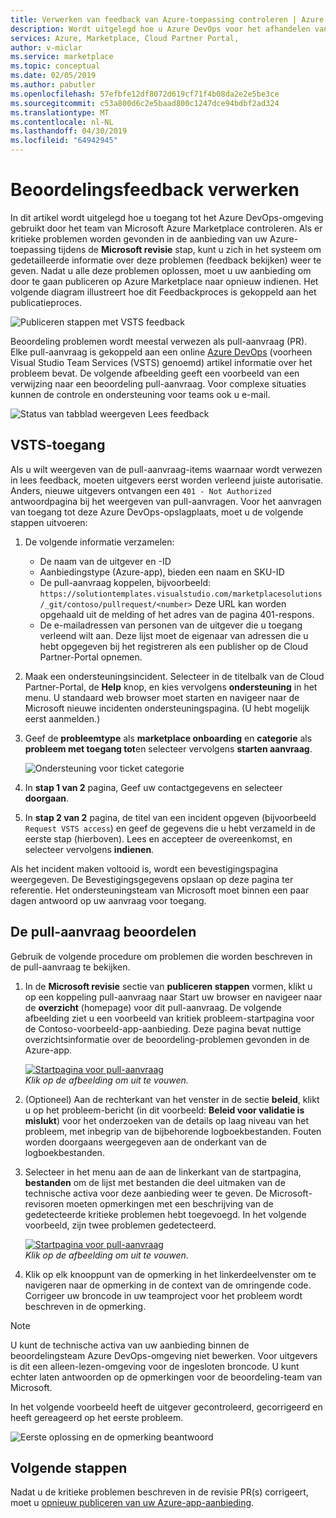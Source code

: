 ```yaml
---
title: Verwerken van feedback van Azure-toepassing controleren | Azure Marketplace
description: Wordt uitgelegd hoe u Azure DevOps voor het afhandelen van revisie feedback voor Azure-toepassing biedt voor de Azure Marketplace.
services: Azure, Marketplace, Cloud Partner Portal,
author: v-miclar
ms.service: marketplace
ms.topic: conceptual
ms.date: 02/05/2019
ms.author: pabutler
ms.openlocfilehash: 57efbfe12df8072d619cf71f4b08da2e2e5be3ce
ms.sourcegitcommit: c53a800d6c2e5baad800c1247dce94bdbf2ad324
ms.translationtype: MT
ms.contentlocale: nl-NL
ms.lasthandoff: 04/30/2019
ms.locfileid: "64942945"
---
```

# <a name="handling-review-feedback"></a>Beoordelingsfeedback verwerken

In dit artikel wordt uitgelegd hoe u toegang tot het Azure DevOps-omgeving gebruikt door het team van Microsoft Azure Marketplace controleren.  Als er kritieke problemen worden gevonden in de aanbieding van uw Azure-toepassing tijdens de **Microsoft revisie** stap, kunt u zich in het systeem om gedetailleerde informatie over deze problemen (feedback bekijken) weer te geven.  Nadat u alle deze problemen oplossen, moet u uw aanbieding om door te gaan publiceren op Azure Marketplace naar opnieuw indienen.  Het volgende diagram illustreert hoe dit Feedbackproces is gekoppeld aan het publicatieproces.

![Publiceren stappen met VSTS feedback](./media/pub-flow-vsts-access.png)

Beoordeling problemen wordt meestal verwezen als pull-aanvraag (PR).  Elke pull-aanvraag is gekoppeld aan een online [Azure DevOps](https://azure.microsoft.com/services/devops/) (voorheen Visual Studio Team Services (VSTS) genoemd) artikel informatie over het probleem bevat.  De volgende afbeelding geeft een voorbeeld van een verwijzing naar een beoordeling pull-aanvraag.  Voor complexe situaties kunnen de controle en ondersteuning voor teams ook u e-mail. 

![Status van tabblad weergeven Lees feedback](./media/status-tab-ms-review.png)


## <a name="vsts-access"></a>VSTS-toegang

Als u wilt weergeven van de pull-aanvraag-items waarnaar wordt verwezen in lees feedback, moeten uitgevers eerst worden verleend juiste autorisatie.  Anders, nieuwe uitgevers ontvangen een `401 - Not Authorized` antwoordpagina bij het weergeven van pull-aanvragen.  Voor het aanvragen van toegang tot deze Azure DevOps-opslagplaats, moet u de volgende stappen uitvoeren:

1. De volgende informatie verzamelen:
    - De naam van de uitgever en -ID
    - Aanbiedingstype (Azure-app), bieden een naam en SKU-ID
    - De pull-aanvraag koppelen, bijvoorbeeld: `https://solutiontemplates.visualstudio.com/marketplacesolutions/_git/contoso/pullrequest/<number>`  Deze URL kan worden opgehaald uit de melding of het adres van de pagina 401-respons.
    - De e-mailadressen van personen van de uitgever die u toegang verleend wilt aan.  Deze lijst moet de eigenaar van adressen die u hebt opgegeven bij het registreren als een publisher op de Cloud Partner-Portal opnemen.
2. Maak een ondersteuningsincident.  Selecteer in de titelbalk van de Cloud Partner-Portal, de **Help** knop, en kies vervolgens **ondersteuning** in het menu.  U standaard web browser moet starten en navigeer naar de Microsoft nieuwe incidenten ondersteuningspagina.  (U hebt mogelijk eerst aanmelden.)
3. Geef de **probleemtype** als **marketplace onboarding** en **categorie** als **probleem met toegang tot**en selecteer vervolgens **starten aanvraag**.

    ![Ondersteuning voor ticket categorie](./media/support-incident1.png)

4. In **stap 1 van 2** pagina, Geef uw contactgegevens en selecteer **doorgaan**.
5. In **stap 2 van 2** pagina, de titel van een incident opgeven (bijvoorbeeld `Request VSTS access`) en geef de gegevens die u hebt verzameld in de eerste stap (hierboven).  Lees en accepteer de overeenkomst, en selecteer vervolgens **indienen**.

Als het incident maken voltooid is, wordt een bevestigingspagina weergegeven.  De Bevestigingsgegevens opslaan op deze pagina ter referentie.  Het ondersteuningsteam van Microsoft moet binnen een paar dagen antwoord op uw aanvraag voor toegang.


## <a name="reviewing-the-pull-request"></a>De pull-aanvraag beoordelen 

Gebruik de volgende procedure om problemen die worden beschreven in de pull-aanvraag te bekijken.

1. In de **Microsoft revisie** sectie van **publiceren stappen** vormen, klikt u op een koppeling pull-aanvraag naar Start uw browser en navigeer naar de **overzicht** (homepage) voor dit pull-aanvraag.  De volgende afbeelding ziet u een voorbeeld van kritiek probleem-startpagina voor de Contoso-voorbeeld-app-aanbieding.  Deze pagina bevat nuttige overzichtsinformatie over de beoordeling-problemen gevonden in de Azure-app.  

    [![Startpagina voor pull-aanvraag](./media/pr-home-page-thumb.png)](./media/pr-home-page.png)
    <br/> *Klik op de afbeelding om uit te vouwen.*
    
2. (Optioneel) Aan de rechterkant van het venster in de sectie **beleid**, klikt u op het probleem-bericht (in dit voorbeeld: **Beleid voor validatie is mislukt**) voor het onderzoeken van de details op laag niveau van het probleem, met inbegrip van de bijbehorende logboekbestanden.  Fouten worden doorgaans weergegeven aan de onderkant van de logboekbestanden.

3. Selecteer in het menu aan de aan de linkerkant van de startpagina, **bestanden** om de lijst met bestanden die deel uitmaken van de technische activa voor deze aanbieding weer te geven.  De Microsoft-revisoren moeten opmerkingen met een beschrijving van de gedetecteerde kritieke problemen hebt toegevoegd.  In het volgende voorbeeld, zijn twee problemen gedetecteerd. 

    [![Startpagina voor pull-aanvraag](./media/pr-files-page-thumb.png)](./media/pr-files-page.png)
    <br/> *Klik op de afbeelding om uit te vouwen.*

4. Klik op elk knooppunt van de opmerking in het linkerdeelvenster om te navigeren naar de opmerking in de context van de omringende code.  Corrigeer uw broncode in uw teamproject voor het probleem wordt beschreven in de opmerking.

> [!Note]
> U kunt de technische activa van uw aanbieding binnen de beoordelingsteam Azure DevOps-omgeving niet bewerken.  Voor uitgevers is dit een alleen-lezen-omgeving voor de ingesloten broncode.  U kunt echter laten antwoorden op de opmerkingen voor de beoordeling-team van Microsoft.

   In het volgende voorbeeld heeft de uitgever gecontroleerd, gecorrigeerd en heeft gereageerd op het eerste probleem.

   ![Eerste oplossing en de opmerking beantwoord](./media/first-comment-reply.png)


## <a name="next-steps"></a>Volgende stappen

Nadat u de kritieke problemen beschreven in de revisie PR(s) corrigeert, moet u [opnieuw publiceren van uw Azure-app-aanbieding](./cpp-publish-offer.md).
